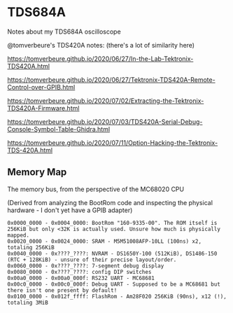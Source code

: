 # TDS684A
Notes about my TDS684A oscilloscope

@tomverbeure's TDS420A notes: (there's a lot of similarity here)

https://tomverbeure.github.io/2020/06/27/In-the-Lab-Tektronix-TDS420A.html

https://tomverbeure.github.io/2020/06/27/Tektronix-TDS420A-Remote-Control-over-GPIB.html

https://tomverbeure.github.io/2020/07/02/Extracting-the-Tektronix-TDS420A-Firmware.html

https://tomverbeure.github.io/2020/07/03/TDS420A-Serial-Debug-Console-Symbol-Table-Ghidra.html

https://tomverbeure.github.io/2020/07/11/Option-Hacking-the-Tektronix-TDS-420A.html

## Memory Map

The memory bus, from the perspective of the MC68020 CPU

(Derived from analyzing the BootRom code and inspecting the physical hardware - I don't yet have a GPIB adapter)

```
0x0000_0000 - 0x0004_0000: BootRom "160-9335-00". The ROM itself is 256KiB but only <32K is actually used. Unsure how much is physically mapped.
0x0020_0000 - 0x0024_0000: SRAM - M5M51008AFP-10LL (100ns) x2, totaling 256KiB
0x0040_0000 - 0x????_????: NVRAM - DS1650Y-100 (512KiB), DS1486-150 (RTC + 128KiB) - unsure of their precise layout/order.
0x0060_0000 - 0x????_????: 7-segment debug display
0x0080_0000 - 0x????_????: config DIP switches
0x00a0_0000 - 0x00a0_000f: RS232 UART - MC68681
0x00c0_0000 - 0x00c0_000f: Debug UART - Supposed to be a MC68681 but there isn't one present by default!
0x0100_0000 - 0x012f_ffff: FlashRom - Am28F020 256KiB (90ns), x12 (!), totaling 3MiB
```
